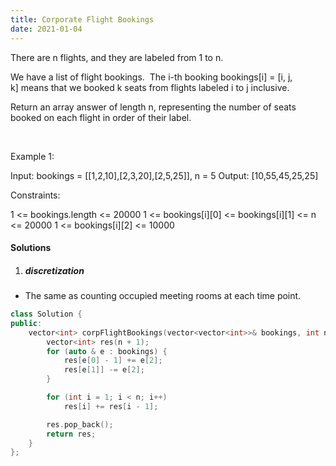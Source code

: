 ```yaml
---
title: Corporate Flight Bookings
date: 2021-01-04
---
```

There are n flights, and they are labeled from 1 to n.

We have a list of flight bookings.  The i-th booking bookings[i] = [i, j, k] means that we booked k seats from flights labeled i to j inclusive.

Return an array answer of length n, representing the number of seats booked on each flight in order of their label.

 

Example 1:

Input: bookings = [[1,2,10],[2,3,20],[2,5,25]], n = 5
Output: [10,55,45,25,25]
 

Constraints:

1 <= bookings.length <= 20000
1 <= bookings[i][0] <= bookings[i][1] <= n <= 20000
1 <= bookings[i][2] <= 10000

#### Solutions

1. ##### discretization

- The same as counting occupied meeting rooms at each time point.

```cpp
class Solution {
public:
    vector<int> corpFlightBookings(vector<vector<int>>& bookings, int n) {
        vector<int> res(n + 1);
        for (auto & e : bookings) {
            res[e[0] - 1] += e[2];
            res[e[1]] -= e[2];
        }

        for (int i = 1; i < n; i++)
            res[i] += res[i - 1];

        res.pop_back();
        return res;
    }
};
```